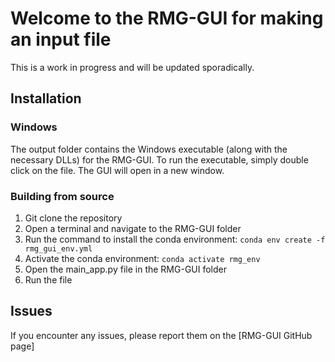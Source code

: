 # Welcome to the RMG-GUI for making an input file

This is a work in progress and will be updated sporadically.

## Installation

### Windows

The output folder contains the Windows executable (along with the necessary DLLs) for the RMG-GUI. To run the executable, simply double click on the file. The GUI will open in a new window.

### Building from source

1. Git clone the repository
2. Open a terminal and navigate to the RMG-GUI folder
3. Run the command to install the conda environment: `conda env create -f rmg_gui_env.yml`
4. Activate the conda environment: `conda activate rmg_env`
5. Open the main_app.py file in the RMG-GUI folder
6. Run the file

## Issues

If you encounter any issues, please report them on the [RMG-GUI GitHub page]
